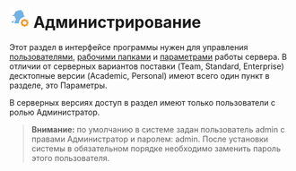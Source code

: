 # ![Администрирование](../images/icons/admin_18/admin_default-01.svg) Администрирование

Этот раздел в интерфейсе программы нужен для управления [пользователями](./users.md), [рабочими папками](./shared-folder.md) и [параметрами](./parameters.md) работы сервера. В отличии от серверных вариантов поставки (Team, Standard, Enterprise) десктопные версии (Academic, Personal) имеют всего один пункт в разделе, это Параметры.

В серверных версиях доступ в раздел имеют только пользователи с ролью Администратор.

> **Внимание:** по умолчанию в системе задан пользователь admin с правами Администратор и паролем: admin.
После установки системы в обязательном порядке необходимо заменить пароль этого пользователя.